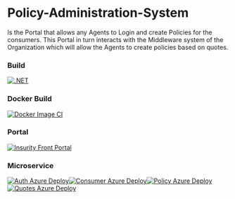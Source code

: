 # Policy-Administration-System

Is the Portal that allows any Agents to Login and create Policies for the consumers.
This Portal in turn interacts with the Middleware system of the Organization which will allow the Agents to create policies based on quotes.

### Build

[![.NET](https://github.com/theharshrastogi/Policy-Administration-System/actions/workflows/dotnet.yml/badge.svg)](https://github.com/theharshrastogi/Policy-Administration-System/actions/workflows/dotnet.yml)

### Docker Build

[![Docker Image CI](https://github.com/theharshrastogi/Policy-Administration-System/actions/workflows/docker-image.yml/badge.svg)](https://github.com/theharshrastogi/Policy-Administration-System/actions/workflows/docker-image.yml)

### Portal

[![Insurity Front Portal](https://github.com/theharshrastogi/Policy-Administration-System/actions/workflows/main_insurity.yml/badge.svg)](https://github.com/theharshrastogi/Policy-Administration-System/actions/workflows/main_insurity.yml)

### Microservice

[![Auth Azure Deploy](https://github.com/theharshrastogi/Policy-Administration-System/actions/workflows/main_policy_auth_azure_deploy.yml/badge.svg)](https://github.com/theharshrastogi/Policy-Administration-System/actions/workflows/main_policy_auth_azure_deploy.yml)[![Consumer Azure Deploy](https://github.com/theharshrastogi/Policy-Administration-System/actions/workflows/main_policy_consumer_deploy_azure.yml/badge.svg)](https://github.com/theharshrastogi/Policy-Administration-System/actions/workflows/main_policy_consumer_deploy_azure.yml)[![Policy Azure Deploy](https://github.com/theharshrastogi/Policy-Administration-System/actions/workflows/main_policy-policy-deploy_azure.yml/badge.svg)](https://github.com/theharshrastogi/Policy-Administration-System/actions/workflows/main_policy-policy-deploy_azure.yml)[![Quotes Azure Deploy](https://github.com/theharshrastogi/Policy-Administration-System/actions/workflows/main_policyquotes_azure_deploy.yml/badge.svg)](https://github.com/theharshrastogi/Policy-Administration-System/actions/workflows/main_policyquotes_azure_deploy.yml)
